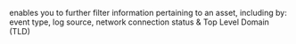 enables you to further filter information pertaining to an asset, including by: event type, log source, network connection status & Top Level Domain (TLD)